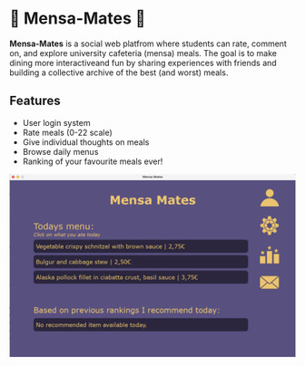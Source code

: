 # 🍕 Mensa-Mates 🍕

**Mensa-Mates** is a social web platfrom where students can rate, comment on, and explore university cafeteria (mensa) meals.
The goal is to make dining more interactiveand fun by sharing experiences with friends and building a collective archive of the best (and worst) meals.

## Features
- User login system
- Rate meals (0-22 scale)
- Give individual thoughts on meals
- Browse daily menus
- Ranking of your favourite meals ever!

![MensaMates Demo](media/mainpage.png)
